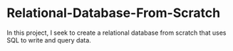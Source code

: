 # Relational-Database-From-Scratch
In this project, I seek to create a relational database from scratch that uses SQL to write and query data.
